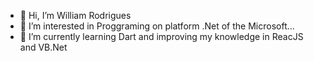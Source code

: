 - 👋 Hi, I’m William Rodrigues
- 👀 I’m interested in Proggraming on platform .Net of the Microsoft...
- 🌱 I’m currently learning Dart and improving my knowledge in ReacJS and VB.Net
